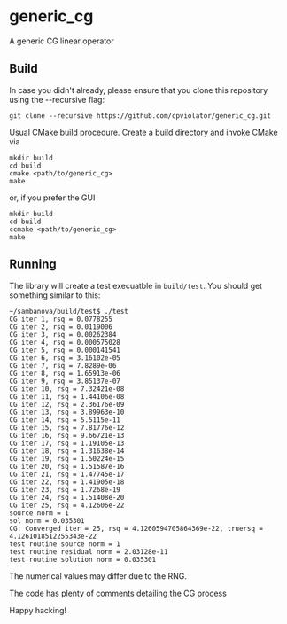 # generic_cg

A generic CG linear operator

## Build

In case you didn't already, please ensure that you clone this repository using
the --recursive flag:
```
git clone --recursive https://github.com/cpviolator/generic_cg.git
```

Usual CMake build procedure. Create a build directory and invoke CMake via

```
mkdir build
cd build
cmake <path/to/generic_cg>
make
```
or, if you prefer the GUI
```
mkdir build
cd build
ccmake <path/to/generic_cg>
make
```

## Running

The library will create a test execuatble in `build/test`. You should get something
similar to this:
```
~/sambanova/build/test$ ./test 
CG iter 1, rsq = 0.0778255
CG iter 2, rsq = 0.0119006
CG iter 3, rsq = 0.00262384
CG iter 4, rsq = 0.000575028
CG iter 5, rsq = 0.000141541
CG iter 6, rsq = 3.16102e-05
CG iter 7, rsq = 7.8289e-06
CG iter 8, rsq = 1.65913e-06
CG iter 9, rsq = 3.85137e-07
CG iter 10, rsq = 7.32421e-08
CG iter 11, rsq = 1.44106e-08
CG iter 12, rsq = 2.36176e-09
CG iter 13, rsq = 3.89963e-10
CG iter 14, rsq = 5.5115e-11
CG iter 15, rsq = 7.81776e-12
CG iter 16, rsq = 9.66721e-13
CG iter 17, rsq = 1.19105e-13
CG iter 18, rsq = 1.31638e-14
CG iter 19, rsq = 1.50224e-15
CG iter 20, rsq = 1.51587e-16
CG iter 21, rsq = 1.47745e-17
CG iter 22, rsq = 1.41905e-18
CG iter 23, rsq = 1.7268e-19
CG iter 24, rsq = 1.51408e-20
CG iter 25, rsq = 4.12606e-22
source norm = 1
sol norm = 0.035301
CG: Converged iter = 25, rsq = 4.1260594705864369e-22, truersq = 4.1261018512255343e-22
test routine source norm = 1
test routine residual norm = 2.03128e-11
test routine solution norm = 0.035301
```
The numerical values may differ due to the RNG.

The code has plenty of comments detailing the CG process

Happy hacking!
